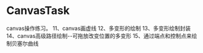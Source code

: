 # CanvasTask
canvas操作练习。
11、canvas画虚线
12、多变形的绘制
13、多变形绘制封装
14、canvas高级路径绘制--可拖放改变位置的多变形
15、通过端点和控制点来绘制贝塞尔曲线

